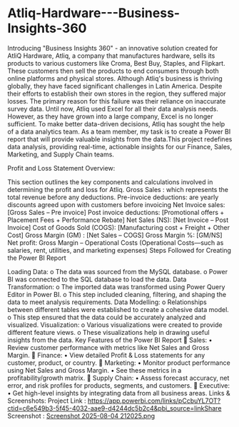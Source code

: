 # Atliq-Hardware---Business-Insights-360
Introducing "Business Insights 360" - an innovative solution created for AtliQ Hardware, Atliq, a company that manufactures hardware, sells its products to various customers like Croma, Best Buy, Staples, and Flipkart. These customers then sell the products to end consumers through both online platforms and physical stores. Although Atliq's business is thriving globally, they have faced significant challenges in Latin America. Despite their efforts to establish their own stores in the region, they suffered major losses. The primary reason for this failure was their reliance on inaccurate survey data. Until now, Atliq used Excel for all their data analysis needs. However, as they have grown into a large company, Excel is no longer sufficient. To make better data-driven decisions, Atliq has sought the help of a data analytics team. As a team member, my task is to create a Power BI report that will provide valuable insights from the data.This project redefines data analysis, providing real-time, actionable insights for our Finance, Sales, Marketing, and Supply Chain teams.

Profit and Loss Statement Overview:

This section outlines the key components and calculations involved in determining the profit and loss for Atliq. Gross Sales : which represents the total revenue before any deductions. Pre-invoice deductions: are yearly discounts agreed upon with customers before invoicing Net Invoice sales: [Gross Sales – Pre invoice] Post invoice deductions: [Promotional offers + Placement Fees + Performance Rebate] Net Sales (NS): [Net Invoice – Post Invoice] Cost of Goods Sold (COGS): [Manufacturing cost + Freight + Other Cost] Gross Margin (GM) : [Net Sales – COGS] Gross Margin %: [GM/NS] Net profit: Gross Margin – Operational Costs (Operational Costs—such as salaries, rent, utilities, and marketing expenses) Steps Followed for Creating the Power BI Report

Loading Data: o The data was sourced from the MySQL database. o Power BI was connected to the SQL database to load the data.
Data Transformation: o The imported data was transformed using Power Query Editor in Power BI. o This step included cleaning, filtering, and shaping the data to meet analysis requirements.
Data Modelling: o Relationships between different tables were established to create a cohesive data model. o This step ensured that the data could be accurately analyzed and visualized.
Visualization: o Various visualizations were created to provide different feature views. o These visualizations help in drawing useful insights from the data. Key Features of the Power BI Report 🔹 Sales: • Review customer performance with metrics like Net Sales and Gross Margin. 🔹 Finance: • View detailed Profit & Loss statements for any customer, product, or country. 🔹 Marketing: • Monitor product performance using Net Sales and Gross Margin. • See these metrics in a profitability/growth matrix. 🔹 Supply Chain: • Assess forecast accuracy, net error, and risk profiles for products, segments, and customers. 🔹 Executive: • Get high-level insights by integrating data from all business areas.
Links & Screenshots:
Project Link : https://app.powerbi.com/links/pCcbuYL7OT?ctid=c6e549b3-5f45-4032-aae9-d4244dc5b2c4&pbi_source=linkShare
Screenshot : [Screenshot 2025-08-04 212025.png](https://github.com/bb1608/Atliq-Hardware---Business-Insights-360/blob/main/Screenshot%202025-08-04%20212025.png)
